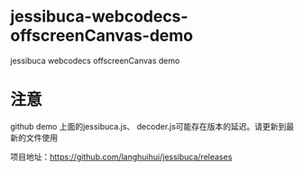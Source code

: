 # jessibuca-webcodecs-offscreenCanvas-demo
 jessibuca webcodecs offscreenCanvas demo
# 注意

github demo 上面的jessibuca.js、 decoder.js可能存在版本的延迟。请更新到最新的文件使用

项目地址：https://github.com/langhuihui/jessibuca/releases
